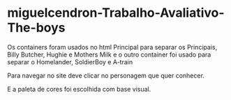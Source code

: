 # miguelcendron-Trabalho-Avaliativo-The-boys
Os containers foram usados no html Principal para separar os Principais, Billy Butcher, Hughie e Mothers Milk e o outro container foi usado para separar o Homelander, SoldierBoy e A-train

Para navegar no site deve clicar no personagem que quer conhecer.

E a paleta de cores foi escolhida com base visual.

